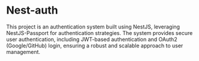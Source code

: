 # Nest-auth
This project is an authentication system built using NestJS, leveraging NestJS-Passport for authentication strategies. The system provides secure user authentication, including JWT-based authentication and OAuth2 (Google/GitHub) login, ensuring a robust and scalable approach to user management.
